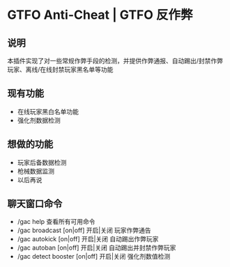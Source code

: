 # GTFO Anti-Cheat | GTFO 反作弊

## 说明
本插件实现了对一些常规作弊手段的检测，并提供作弊通报、自动踢出/封禁作弊玩家、离线/在线封禁玩家黑名单等功能

## 现有功能
 - 在线玩家黑白名单功能
 - 强化剂数据检测

## 想做的功能
 - 玩家后备数据检测
 - 枪械数据监测
 - 以后再说
 
## 聊天窗口命令
 - /gac help 查看所有可用命令
 - /gac broadcast [on|off] 开启|关闭 玩家作弊通告
 - /gac autokick [on|off] 开启|关闭 自动踢出作弊玩家
 - /gac autoban [on|off] 开启|关闭 自动踢出并封禁作弊玩家
 - /gac detect booster [on|off] 开启|关闭 强化剂数值检测
